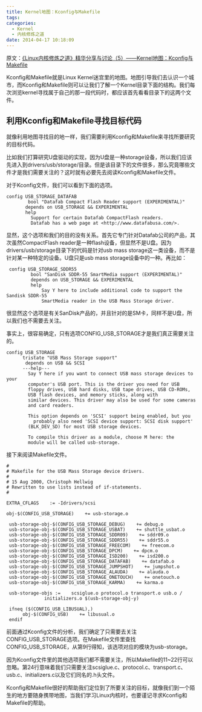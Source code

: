 ```yaml
---
title: Kernel地图：Kconfig与Makefile
tags:
categories:
  - Kernel
  - 内核修炼之道
date: 2014-04-17 10:18:09
---
```


原文：[《Linux内核修炼之道》精华分享与讨论（5）——Kernel地图：Kconfig与Makefile ](http://blog.csdn.net/fudan_abc/article/details/5340408)

Kconfig和Makefile就是Linux Kernel迷宫里的地图。地图引导我们去认识一个城市，而Kconfig和Makefile则可以让我们了解一个Kernel目录下面的结构。我们每次浏览kernel寻找属于自己的那一段代码时，都应该首先看看目录下的这两个文件。
<!--more-->

## 利用Kconfig和Makefile寻找目标代码

就像利用地图寻找目的地一样，我们需要利用Kconfig和Makefile来寻找所要研究的目标代码。

比如我们打算研究U盘驱动的实现，因为U盘是一种storage设备，所以我们应该先进入到drivers/usb/storage/目录。但是该目录下的文件很多，那么究竟哪些文件才是我们需要关注的？这时就有必要先去阅读Kconfig和Makefile文件。

对于Kconfig文件，我们可以看到下面的选项。
```
config USB_STORAGE_DATAFAB
        bool "Datafab Compact Flash Reader support (EXPERIMENTAL)"
       depends on USB_STORAGE && EXPERIMENTAL
       help
         Support for certain Datafab CompactFlash readers.
         Datafab has a web page at <http://www.datafabusa.com/>.
```
显然，这个选项和我们的目的没有关系。首先它专门针对Datafab公司的产品，其次虽然CompactFlash reader是一种flash设备，但显然不是U盘。因为drivers/usb/storage目录下的代码是针对usb mass storage这一类设备，而不是针对某一种特定的设备。U盘只是usb mass storage设备中的一种。再比如：
```
 config USB_STORAGE_SDDR55
         bool "SanDisk SDDR-55 SmartMedia support (EXPERIMENTAL)"
         depends on USB_STORAGE && EXPERIMENTAL
         help
             Say Y here to include additional code to support the Sandisk SDDR-55
             SmartMedia reader in the USB Mass Storage driver.
```
很显然这个选项是有关SanDisk产品的，并且针对的是SM卡，同样不是U盘，所以我们也不需要去关注。

事实上，很容易确定，只有选项CONFIG_USB_STORAGE才是我们真正需要关注的。
```
config USB_STORAGE
      tristate "USB Mass Storage support"
       depends on USB && SCSI
      ---help---
        Say Y here if you want to connect USB mass storage devices to your
        computer's USB port. This is the driver you need for USB
        floppy drives, USB hard disks, USB tape drives, USB CD-ROMs,
        USB flash devices, and memory sticks, along with
        similar devices. This driver may also be used for some cameras
        and card readers.

        This option depends on 'SCSI' support being enabled, but you
          probably also need 'SCSI device support: SCSI disk support'
        (BLK_DEV_SD) for most USB storage devices.

        To compile this driver as a module, choose M here: the
        module will be called usb-storage.
```
接下来阅读Makefile文件。
```make
#
# Makefile for the USB Mass Storage device drivers.
#
# 15 Aug 2000, Christoph Hellwig
# Rewritten to use lists instead of if-statements.
#

EXTRA_CFLAGS    := -Idrivers/scsi

obj-$(CONFIG_USB_STORAGE)    += usb-storage.o

 usb-storage-obj-$(CONFIG_USB_STORAGE_DEBUG)    += debug.o
 usb-storage-obj-$(CONFIG_USB_STORAGE_USBAT)    += shuttle_usbat.o
 usb-storage-obj-$(CONFIG_USB_STORAGE_SDDR09)    += sddr09.o
 usb-storage-obj-$(CONFIG_USB_STORAGE_SDDR55)    += sddr55.o
 usb-storage-obj-$(CONFIG_USB_STORAGE_FREECOM)    += freecom.o
 usb-storage-obj-$(CONFIG_USB_STORAGE_DPCM)    += dpcm.o
 usb-storage-obj-$(CONFIG_USB_STORAGE_ISD200)    += isd200.o
 usb-storage-obj-$(CONFIG_USB_STORAGE_DATAFAB)    += datafab.o
 usb-storage-obj-$(CONFIG_USB_STORAGE_JUMPSHOT)    += jumpshot.o
 usb-storage-obj-$(CONFIG_USB_STORAGE_ALAUDA)    += alauda.o
 usb-storage-obj-$(CONFIG_USB_STORAGE_ONETOUCH)    += onetouch.o
 usb-storage-obj-$(CONFIG_USB_STORAGE_KARMA)    += karma.o

 usb-storage-objs :=    scsiglue.o protocol.o transport.o usb.o /
              initializers.o $(usb-storage-obj-y)

 ifneq ($(CONFIG_USB_LIBUSUAL),)
      obj-$(CONFIG_USB)    += libusual.o
 endif
```
前面通过Kconfig文件的分析，我们确定了只需要去关注CONFIG_USB_STORAGE选项。在Makefile文件里查找CONFIG_USB_STORAGE，从第9行得知，该选项对应的模块为usb-storage。

因为Kconfig文件里的其他选项我们都不需要关注，所以Makefile的11~22行可以忽略。第24行意味着我们只需要关注scsiglue.c、protocol.c、transport.c、usb.c、initializers.c以及它们同名的.h头文件。

Kconfig和Makefile很好的帮助我们定位到了所要关注的目标，就像我们到一个陌生的地方要随身携带地图，当我们学习Linux内核时，也要谨记寻求Kconfig和Makefile的帮助。
